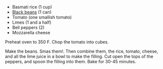 * Basmati rice (1 cup)
* [Black beans](black_beans.md) (1 can)
* Tomato (one smallish tomato)
* Limes (1 and a half)
* Bell peppers (2)
* Mozzarella cheese

Preheat oven to 350 F. Chop the tomato into cubes.

Make the beans. Smas them!. Then combine them, the rice, tomato, cheese, and all the lime juice in a bowl to make the filling. Cut open the tops of the peppers, and spoon the filling into them. Bake for 30-45 minutes.
